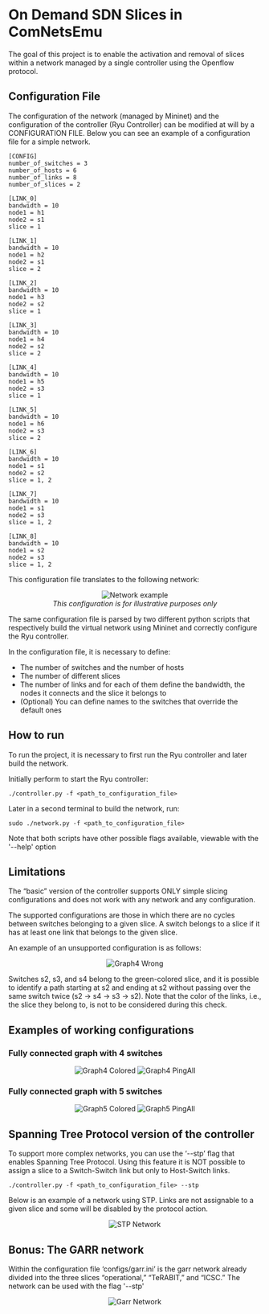 # On Demand SDN Slices in ComNetsEmu

The goal of this project is to enable the activation and removal of slices within a network managed by a single controller using the Openflow protocol.

## Configuration File

The configuration of the network (managed by Mininet) and the configuration of the controller (Ryu Controller) can be modified at will by a CONFIGURATION FILE. Below you can see an example of a configuration file for a simple network.

````
[CONFIG]
number_of_switches = 3
number_of_hosts = 6
number_of_links = 8
number_of_slices = 2

[LINK_0] 
bandwidth = 10
node1 = h1
node2 = s1
slice = 1

[LINK_1]
bandwidth = 10
node1 = h2
node2 = s1
slice = 2

[LINK_2]
bandwidth = 10
node1 = h3
node2 = s2
slice = 1

[LINK_3]
bandwidth = 10
node1 = h4
node2 = s2
slice = 2

[LINK_4]
bandwidth = 10
node1 = h5
node2 = s3
slice = 1   

[LINK_5]
bandwidth = 10
node1 = h6
node2 = s3
slice = 2

[LINK_6]
bandwidth = 10
node1 = s1
node2 = s2
slice = 1, 2

[LINK_7]
bandwidth = 10
node1 = s1
node2 = s3
slice = 1, 2

[LINK_8]
bandwidth = 10
node1 = s2
node2 = s3
slice = 1, 2
````

This configuration file translates to the following network:
<p align="center">
    <img src="imgs/small_col_2.png" alt="Network example"><br>
    <i>This configuration is for illustrative purposes only</i>
</p>

The same configuration file is parsed by two different python scripts that respectively build the virtual network using Mininet and correctly configure the Ryu controller.

In the configuration file, it is necessary to define:
- The number of switches and the number of hosts
- The number of different slices
- The number of links and for each of them define the bandwidth, the nodes it connects and the slice it belongs to
- (Optional) You can define names to the switches that override the default ones

## How to run

To run the project, it is necessary to first run the Ryu controller and later build the network.

Initially perform to start the Ryu controller:
````
./controller.py -f <path_to_configuration_file>
````

Later in a second terminal to build the network, run:
````
sudo ./network.py -f <path_to_configuration_file>
````

Note that both scripts have other possible flags available, viewable with the '--help' option

## Limitations

The “basic” version of the controller supports ONLY simple slicing configurations and does not work with any network and any configuration. 

The supported configurations are those in which there are no cycles between switches belonging to a given slice. A switch belongs to a slice if it has at least one link that belongs to the given slice.

An example of an unsupported configuration is as follows:
<p align="center">
    <img src="imgs/graph4_col.png" alt="Graph4 Wrong">
</p>

Switches s2, s3, and s4 belong to the green-colored slice, and it is possible to identify a path starting at s2 and ending at s2 without passing over the same switch twice (s2 -> s4 -> s3 -> s2). Note that the color of the links, i.e., the slice they belong to, is not to be considered during this check.

## Examples of working configurations

### Fully connected graph with 4 switches
<p align="center">
    <img src="imgs/graph4_col_corr.png" alt="Graph4 Colored">
    <img src="imgs/graph4-pingall.png" alt="Graph4 PingAll">
</p>

### Fully connected graph with 5 switches
<p align="center">
    <img src="imgs/graph5_col.png" alt="Graph5 Colored">
    <img src="imgs/graph5-pingall.png" alt="Graph5 PingAll">
</p>


## Spanning Tree Protocol version of the controller

To support more complex networks, you can use the ‘--stp’ flag that enables Spanning Tree Protocol. Using this feature it is NOT possible to assign a slice to a Switch-Switch link but only to Host-Switch links.

````
./controller.py -f <path_to_configuration_file> --stp
````

Below is an example of a network using STP. Links are not assignable to a given slice and some will be disabled by the protocol action.
<p align="center">
    <img src="imgs/small_col.png" alt="STP Network">
</p>    

## Bonus: The GARR network
Within the configuration file ‘configs/garr.ini’ is the garr network already divided into the three slices “operational,” “TeRABIT,” and “ICSC.” The network can be used with the flag '--stp'

<p align="center">
    <img src="imgs/garr.png" alt="Garr Network">
</p>  
